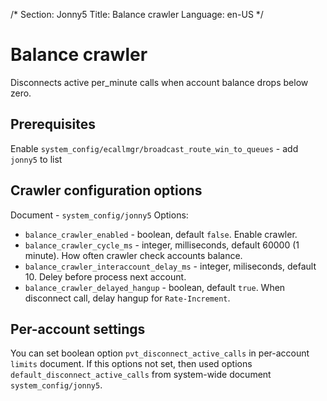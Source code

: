 /*
Section: Jonny5
Title: Balance crawler
Language: en-US
*/

# Balance crawler
Disconnects active per_minute calls when account balance drops below zero.

## Prerequisites
Enable `system_config/ecallmgr/broadcast_route_win_to_queues` - add `jonny5` to list

## Crawler configuration options
Document - `system_config/jonny5`
Options:
- `balance_crawler_enabled` - boolean, default `false`. Enable crawler.
- `balance_crawler_cycle_ms` - integer, milliseconds, default 60000 (1 minute). How often crawler check accounts balance.
- `balance_crawler_interaccount_delay_ms` - integer, miliseconds, default 10. Deley before process next account.
- `balance_crawler_delayed_hangup` - boolean, default `true`. When disconnect call, delay hangup for `Rate-Increment`.

## Per-account settings
You can set boolean option `pvt_disconnect_active_calls` in per-account `limits` document.
If this options not set, then used options `default_disconnect_active_calls` from system-wide document `system_config/jonny5`.
